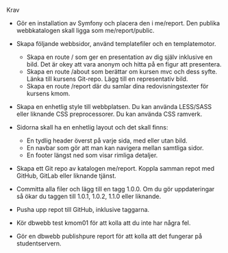 Krav

* Gör en installation av Symfony och placera den i me/report. Den publika webbkatalogen skall ligga som me/report/public.

* Skapa följande webbsidor, använd templatefiler och en templatemotor.
    * Skapa en route / som ger en presentation av dig själv inklusive en bild. Det är okey att vara anonym och hitta på en figur att presentera.
    * Skapa en route /about som berättar om kursen mvc och dess syfte. Länka till kursens Git-repo. Lägg till en representativ bild.
    * Skapa en route /report där du samlar dina redovisningstexter för kursens kmom.

* Skapa en enhetlig style till webbplatsen. Du kan använda LESS/SASS eller liknande CSS preprocessorer. Du kan använda CSS ramverk.

* Sidorna skall ha en enhetlig layout och det skall finns:
    * En tydlig header överst på varje sida, med eller utan bild.
    * En navbar som gör att man kan navigera mellan samtliga sidor.
    * En footer längst ned som visar rimliga detaljer.

* Skapa ett Git repo av katalogen me/report. Koppla samman repot med GitHub, GitLab eller liknande tjänst.

* Committa alla filer och lägg till en tagg 1.0.0. Om du gör uppdateringar så ökar du taggen till 1.0.1, 1.0.2, 1.1.0 eller liknande.

* Pusha upp repot till GitHub, inklusive taggarna.

* Kör dbwebb test kmom01 för att kolla att du inte har några fel.

* Gör en dbwebb publishpure report för att kolla att det fungerar på studentservern.
